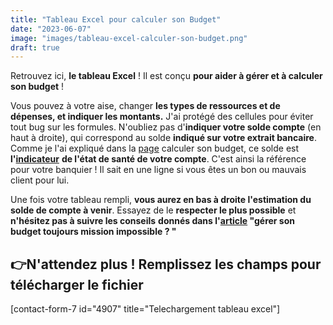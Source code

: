 ```yaml
---
title: "Tableau Excel pour calculer son Budget"
date: "2023-06-07"
image: "images/tableau-excel-calculer-son-budget.png"
draft: true
---
```


Retrouvez ici, **le tableau Excel** ! Il est conçu **pour aider à gérer et à calculer son budget** !

Vous pouvez à votre aise, changer **les types de ressources et de dépenses, et indiquer les montants.** J'ai protégé des cellules pour éviter tout bug sur les formules. N'oubliez pas d'**indiquer votre solde compte** (en haut à droite), qui correspond au solde **indiqué sur votre extrait bancaire**. Comme je l'ai expliqué dans la [page](https://commentgerersonbudget.fr/guide-5-calculer-son-budget) calculer son budget, ce solde est **l'**[**indicateur**](https://www.comparabanques.fr/compte-bancaire/solde) **de l'état de santé de votre compte**. C'est ainsi la référence pour votre banquier ! Il sait en une ligne si vous êtes un bon ou mauvais client pour lui. 

Une fois votre tableau rempli, **vous aurez en bas à droite l'estimation du solde de compte à venir**. Essayez de le **respecter le plus possible** et **n'hésitez pas à suivre les conseils** **donnés dans l'[article](https://commentgerersonbudget.fr/gerer-son-budget-toujours-mission-impossible "article ") "gérer son budget toujours mission impossible ? "**

## 👉N'attendez plus ! Remplissez les champs pour télécharger le fichier

\[contact-form-7 id="4907" title="Telechargement tableau excel"\]
